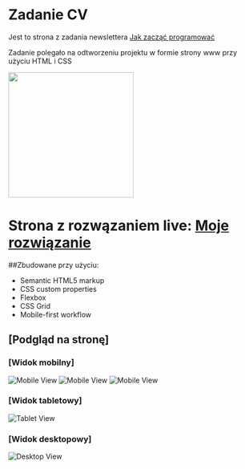 # Zadanie CV
Jest to strona z zadania newslettera [Jak zacząć programować](https://jakzaczacprogramowac.pl)

Zadanie polegało na odtworzeniu projektu w formie strony www przy użyciu HTML i CSS 

<img src="./img/inspiracja.png" width="250px">


# Strona z rozwązaniem live: [Moje rozwiązanie](https://shroomsky.github.io/About_Me/)


##Zbudowane przy użyciu:

- Semantic HTML5 markup
- CSS custom properties
- Flexbox
- CSS Grid
- Mobile-first workflow



## [Podgląd na stronę]

### [Widok mobilny]

![Mobile View](./Screenshot_1.png)
![Mobile View](./Screenshot_2.png)
![Mobile View](./Screenshot_3.png)

### [Widok tabletowy]

![Tablet View](./Screenshot_4.png)

### [Widok desktopowy]

![Desktop View](./Screenshot_5.png)
